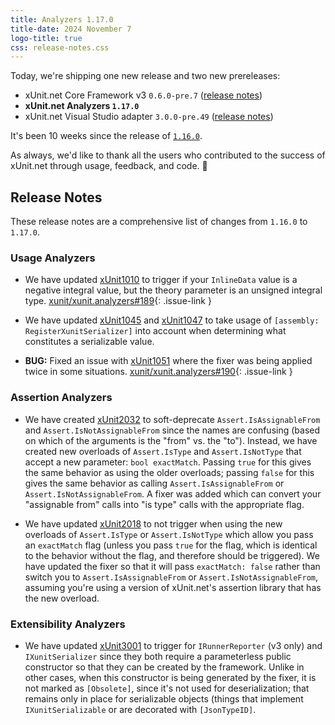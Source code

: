```yaml
---
title: Analyzers 1.17.0
title-date: 2024 November 7
logo-title: true
css: release-notes.css
---
```


Today, we're shipping one new release and two new prereleases:

* xUnit.net Core Framework v3 `0.6.0-pre.7` ([release notes](/releases/v3/0.6.0-pre.7))
* **xUnit.net Analyzers `1.17.0`**
* xUnit.net Visual Studio adapter `3.0.0-pre.49` ([release notes](/releases/visualstudio/3.0.0-pre.49))

It's been 10 weeks since the release of [`1.16.0`](1.16.0).

As always, we'd like to thank all the users who contributed to the success of xUnit.net through usage, feedback, and code. 🎉

## Release Notes

These release notes are a comprehensive list of changes from `1.16.0` to `1.17.0`.

### Usage Analyzers

* We have updated [xUnit1010](/xunit.analyzers/rules/xUnit1010) to trigger if your `InlineData` value is a negative integral value, but the theory parameter is an unsigned integral type. [xunit/xunit.analyzers#189](https://github.com/xunit/xunit.analyzers/pull/189){: .issue-link }

* We have updated [xUnit1045](/xunit.analyzers/rules/xUnit1045) and [xUnit1047](/xunit.analyzers/rules/xUnit1047) to take usage of `[assembly: RegisterXunitSerializer]` into account when determining what constitutes a serializable value.

* **BUG:** Fixed an issue with [xUnit1051](/xunit.analyzers/rules/xUnit1051) where the fixer was being applied twice in some situations. [xunit/xunit.analyzers#190](https://github.com/xunit/xunit.analyzers/pull/190){: .issue-link }

### Assertion Analyzers

* We have created [xUnit2032](/xunit.analyzers/rules/xUnit2032) to soft-deprecate `Assert.IsAssignableFrom` and `Assert.IsNotAssignableFrom` since the names are confusing (based on which of the arguments is the "from" vs. the "to"). Instead, we have created new overloads of `Assert.IsType` and `Assert.IsNotType` that accept a new parameter: `bool exactMatch`. Passing `true` for this gives the same behavior as using the older overloads; passing `false` for this gives the same behavior as calling `Assert.IsAssignableFrom` or `Assert.IsNotAssignableFrom`. A fixer was added which can convert your "assignable from" calls into "is type" calls with the appropriate flag.

* We have updated [xUnit2018](/xunit.analyzers/rules/xUnit2018) to not trigger when using the new overloads of `Assert.IsType` or `Assert.IsNotType` which allow you pass an `exactMatch` flag (unless you pass `true` for the flag, which is identical to the behavior without the flag, and therefore should be triggered). We have updated the fixer so that it will pass `exactMatch: false` rather than switch you to `Assert.IsAssignableFrom` or `Assert.IsNotAssignableFrom`, assuming you're using a version of xUnit.net's assertion library that has the new overload.

### Extensibility Analyzers

* We have updated [xUnit3001](/xunit.analyzers/rules/xUnit3001) to trigger for `IRunnerReporter` (v3 only) and `IXunitSerializer` since they both require a parameterless public constructor so that they can be created by the framework. Unlike in other cases, when this constructor is being generated by the fixer, it is not marked as `[Obsolete]`, since it's not used for deserialization; that remains only in place for serializable objects (things that implement `IXunitSerializable` or are decorated with `[JsonTypeID]`.
